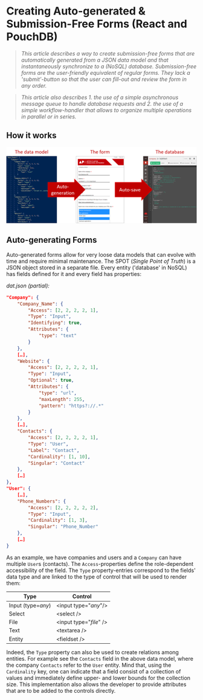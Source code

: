 # Creating Auto-generated & Submission-Free Forms (React and PouchDB)

> *This article describes a way to create submission-free forms that are automatically generated from a JSON data model and that instantaneously synchronize to a (NoSQL) database. Submission-free forms are the user-friendly equivalent of regular forms. They lack a 'submit'-button so that the user can fill-out and review the form in any order.*

> *This article also describes 1. the use of a simple asynchronous message queue to handle database requests and 2. the use of a simple workflow-handler that allows to organize multiple operations in parallel or in series.*

## How it works

!["Overview Workings"](media\Overview_Workings.png)

## Auto-generating Forms

Auto-generated forms allow for very loose data models that can evolve with time and require minimal maintenance. The SPOT (*Single Point of Truth*) is a JSON object stored in a separate file. Every entity ('database' in NoSQL) has fields defined for it and every field has properties:

*dat.json (partial):*
```json
"Company": {
	"Company_Name": {
		"Access": [2, 2, 2, 2, 1],
		"Type": "Input",
		"Identifying": true,
		"Attributes": {
			"type": "text"
		}
	},
	[…],
	"Website": {
		"Access": [2, 2, 2, 2, 1],
		"Type": "Input",
		"Optional": true,
		"Attributes": {
			"type": "url",
			"maxLength": 255,
			"pattern": "https?://.*"
		}
	},
	[…],
	"Contacts": {
		"Access": [2, 2, 2, 2, 1],
		"Type": "User",
		"Label": "Contact",
		"Cardinality": [1, 10],
		"Singular": "Contact"
	},
	[…]
},
"User": {
	[…],
	"Phone_Numbers": {
		"Access": [2, 2, 2, 2, 2],
		"Type": "Input",
		"Cardinality": [1, 3],
		"Singular": "Phone_Number"
	},
	[…]
}
```

As an example, we have companies and users and a `Company` can have multiple `User`s (contacts). The `Access`-properties define the role-dependent accessibility of the field. The `Type` property-entries correspond to the fields' data type and are linked to the type of control that will be used to render them: 

| Type  | Control         |
|-------|-----------------|
| Input (type=*any*)| &lt;input type="*any*"/&gt; |
| Select | &lt;select /&gt; |
| File | &lt;input type="*file*" /&gt; |
| Text | &lt;textarea /&gt; |
| Entity | &lt;fieldset /&gt; |

Indeed, the `Type` property can also be used to create relations among  entities. For example see the `Contacts` field in the above data model, where the company `Contacts` refer to the `User` entity. Mind that, using the `Cardinality` key, one can indicate that a field consist of a collection of values and immediately define upper- and lower bounds for the collection size. This implementation also allows the developer to provide  attributes that are to be added to the controls directly.






